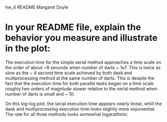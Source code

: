 hw_4 README
Margaret Doyle 


# In your README file, explain the behavior you measure and illustrate in the plot: 


The execution time for the simple serial method approaches a time scale on the order of about ~8 seconds when number of darts ~ 1e7. This is twice as slow as the ~ 4 second time scale achieved by both dask and multiprocessing method at the same number of darts. This is despite the fact that the execution time for both parallel tasks began on a time scale roughly two orders of magntude slower relative to the serial method when number of darts is small and ~ 10. 

On this log-log plot, the serial execution time appears nearly linear, whilt the dask and multiprocessing execution time looks slightly more exponential. The rate for all three methods looks somewhat logaraithmic.

